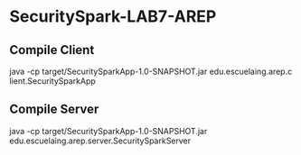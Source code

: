 # SecuritySpark-LAB7-AREP


## Compile Client
java -cp target/SecuritySparkApp-1.0-SNAPSHOT.jar edu.escuelaing.arep.c
lient.SecuritySparkApp

## Compile Server
java -cp target/SecuritySparkApp-1.0-SNAPSHOT.jar edu.escuelaing.arep.server.SecuritySparkServer
